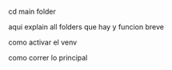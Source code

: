 cd main folder

aqui explain all folders que hay y funcion breve 

como activar el venv

como correr lo principal


